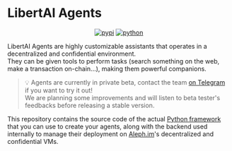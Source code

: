 # LibertAI Agents

<div align="center">

[![pypi](https://img.shields.io/pypi/v/libertai-agents.svg)](https://pypi.org/project/libertai-agents)
[![python](https://img.shields.io/pypi/pyversions/libertai-agents.svg)](https://pypi.org/project/libertai-agents)

</div>

LibertAI Agents are highly customizable assistants that operates in a decentralized and confidential environment.\
They can be given tools to perform tasks (search something on the web, make a transaction on-chain...), making them
powerful companions.

> 💡 Agents are currently in private beta, contact the team [on Telegram](https://t.me/libertai) if you
want to try it out!\
We are planning some improvements and will listen to beta tester's feedbacks before releasing a stable version.

This repository contains the source code of the actual [Python framework](https://pypi.org/project/libertai-agents) that you can use to create your agents, along with the backend used internally to manage their deployment on [Aleph.im](https://aleph.im)'s decentralized and confidential VMs.
